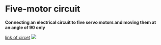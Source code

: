 # Five-motor circuit
**Connecting an electrical circuit to five servo motors and moving them at an angle of 90 only**

[link of circet](https://www.tinkercad.com/things/eBPhFFpcKoO-/editel?sharecode=1CkMkSLhnKwBGkQG2qypKc_iLOtIqehX0ASHiLxIgCQ&sharecode=2dJiUvhpEu7KzsWCWpyrHF19zytrJQ_AHlCSuYbkJiQ)
![](https://i.imgur.com/FiV5KqR.jpg)

